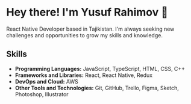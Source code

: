 # Hey there! I'm Yusuf Rahimov 👋

React Native Developer based in Tajikistan. I'm always seeking new challenges and opportunities to grow my skills and knowledge.


## Skills

- **Programming Languages:** JavaScript, TypeScript, HTML, CSS, C++
- **Frameworks and Libraries:** React, React Native, Redux
- **DevOps and Cloud:** AWS
- **Other Tools and Technologies:** Git, GitHub, Trello, Figma, Sketch, Photoshop, Illustrator

